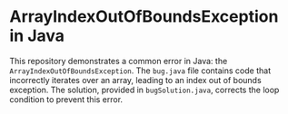 # ArrayIndexOutOfBoundsException in Java

This repository demonstrates a common error in Java: the `ArrayIndexOutOfBoundsException`. The `bug.java` file contains code that incorrectly iterates over an array, leading to an index out of bounds exception. The solution, provided in `bugSolution.java`, corrects the loop condition to prevent this error.